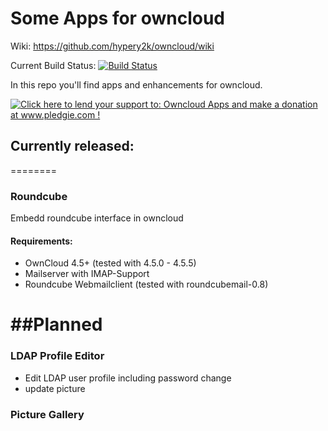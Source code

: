 Some Apps for owncloud
========
Wiki: https://github.com/hypery2k/owncloud/wiki

Current Build Status: [![Build Status](https://secure.travis-ci.org/hypery2k/owncloud.png)](http://travis-ci.org/hypery2k/owncloud)

In this repo you'll find apps and enhancements for owncloud.

<a href='http://www.pledgie.com/campaigns/19762'><img alt='Click here to lend your support to: Owncloud Apps and make a donation at www.pledgie.com !' src='http://www.pledgie.com/campaigns/19762.png?skin_name=chrome' border='0' /></a>

## Currently released:
========
### Roundcube
Embedd roundcube interface in owncloud

#### Requirements:
* OwnCloud 4.5+  (tested with 4.5.0 - 4.5.5)
* Mailserver with IMAP-Support
* Roundcube Webmailclient (tested with roundcubemail-0.8)


##Planned
========
### LDAP Profile Editor
* Edit LDAP user profile including password change
* update picture
### Picture Gallery

